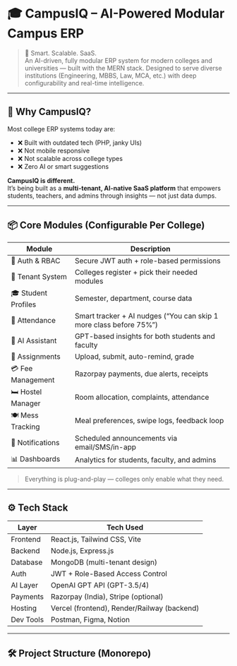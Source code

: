 # 🎓 CampusIQ – AI-Powered Modular Campus ERP

> 🚀 Smart. Scalable. SaaS.  
> An AI-driven, fully modular ERP system for modern colleges and universities — built with the MERN stack. Designed to serve diverse institutions (Engineering, MBBS, Law, MCA, etc.) with deep configurability and real-time intelligence.

---

## 🧠 Why CampusIQ?

Most college ERP systems today are:

- ❌ Built with outdated tech (PHP, janky UIs)
- ❌ Not mobile responsive
- ❌ Not scalable across college types
- ❌ Zero AI or smart suggestions

**CampusIQ is different.**  
It’s being built as a **multi-tenant, AI-native SaaS platform** that empowers students, teachers, and admins through insights — not just data dumps.

---

## 📦 Core Modules (Configurable Per College)

| Module              | Description                                                        |
| ------------------- | ------------------------------------------------------------------ |
| 👥 Auth & RBAC      | Secure JWT auth + role-based permissions                           |
| 🏫 Tenant System    | Colleges register + pick their needed modules                      |
| 🎓 Student Profiles | Semester, department, course data                                  |
| 📝 Attendance       | Smart tracker + AI nudges (“You can skip 1 more class before 75%”) |
| 🧠 AI Assistant     | GPT-based insights for both students and faculty                   |
| 📁 Assignments      | Upload, submit, auto-remind, grade                                 |
| 💳 Fee Management   | Razorpay payments, due alerts, receipts                            |
| 🛏️ Hostel Manager   | Room allocation, complaints, attendance                            |
| 🍽️ Mess Tracking    | Meal preferences, swipe logs, feedback loop                        |
| 📢 Notifications    | Scheduled announcements via email/SMS/in-app                       |
| 📊 Dashboards       | Analytics for students, faculty, and admins                        |

> Everything is plug-and-play — colleges only enable what they need.

---

## ⚙️ Tech Stack

| Layer     | Tech Used                                   |
| --------- | ------------------------------------------- |
| Frontend  | React.js, Tailwind CSS, Vite                |
| Backend   | Node.js, Express.js                         |
| Database  | MongoDB (multi-tenant design)               |
| Auth      | JWT + Role-Based Access Control             |
| AI Layer  | OpenAI GPT API (GPT-3.5/4)                  |
| Payments  | Razorpay (India), Stripe (optional)         |
| Hosting   | Vercel (frontend), Render/Railway (backend) |
| Dev Tools | Postman, Figma, Notion                      |

---

## 🛠️ Project Structure (Monorepo)
